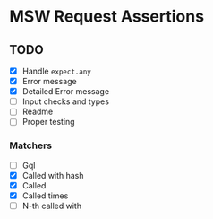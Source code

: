 # MSW Request Assertions

## TODO

- [X] Handle `expect.any`
- [x] Error message
- [x] Detailed Error message
- [ ] Input checks and types
- [ ] Readme
- [ ] Proper testing

### Matchers

- [ ] Gql
- [x] Called with hash
- [x] Called
- [x] Called times
- [ ] N-th called with
